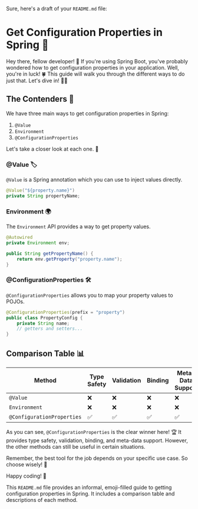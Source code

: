 Sure, here's a draft of your `README.md` file:


# Get Configuration Properties in Spring 🌱

Hey there, fellow developer! 👋 If you're using Spring Boot, you've probably wondered how to get configuration properties in your application. Well, you're in luck! 🍀 This guide will walk you through the different ways to do just that. Let's dive in! 🏊‍♀️

## The Contenders 🥊

We have three main ways to get configuration properties in Spring:

1. `@Value`
2. `Environment`
3. `@ConfigurationProperties`

Let's take a closer look at each one. 🧐

### @Value 🏷️

`@Value` is a Spring annotation which you can use to inject values directly.

```java
@Value("${property.name}")
private String propertyName;
```

### Environment 🌍

The `Environment` API provides a way to get property values.

```java
@Autowired
private Environment env;

public String getPropertyName() {
    return env.getProperty("property.name");
}
```

### @ConfigurationProperties 🛠️

`@ConfigurationProperties` allows you to map your property values to POJOs.

```java
@ConfigurationProperties(prefix = "property")
public class PropertyConfig {
    private String name;
    // getters and setters...
}
```

## Comparison Table 📊

| Method                | Type Safety | Validation | Binding | Meta-Data Support |
|-----------------------|-------------|------------|---------|-------------------|
| `@Value`              | ❌          | ❌         | ❌     | ❌               |
| `Environment`         | ❌          | ❌         | ❌     | ❌               |
| `@ConfigurationProperties` | ✅      | ✅         | ✅     | ✅               |

As you can see, `@ConfigurationProperties` is the clear winner here! 🏆 It provides type safety, validation, binding, and meta-data support. However, the other methods can still be useful in certain situations.

Remember, the best tool for the job depends on your specific use case. So choose wisely! 🧠

Happy coding! 🚀


This `README.md` file provides an informal, emoji-filled guide to getting configuration properties in Spring. It includes a comparison table and descriptions of each method.